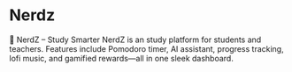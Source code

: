 # Nerdz
🧠 NerdZ – Study Smarter NerdZ is an  study platform for students and teachers. Features include Pomodoro timer, AI assistant, progress tracking, lofi music, and gamified rewards—all in one sleek dashboard.
